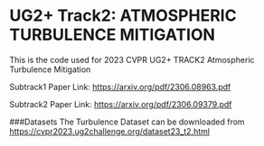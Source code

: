 # UG2+ Track2: ATMOSPHERIC TURBULENCE MITIGATION
This is the code used for 2023 CVPR UG2+ TRACK2 Atmospheric Turbulence Mitigation

Subtrack1 Paper Link: https://arxiv.org/pdf/2306.08963.pdf

Subtrack2 Paper Link: https://arxiv.org/pdf/2306.09379.pdf 

###Datasets
The Turbulence Dataset can be downloaded from https://cvpr2023.ug2challenge.org/dataset23_t2.html
